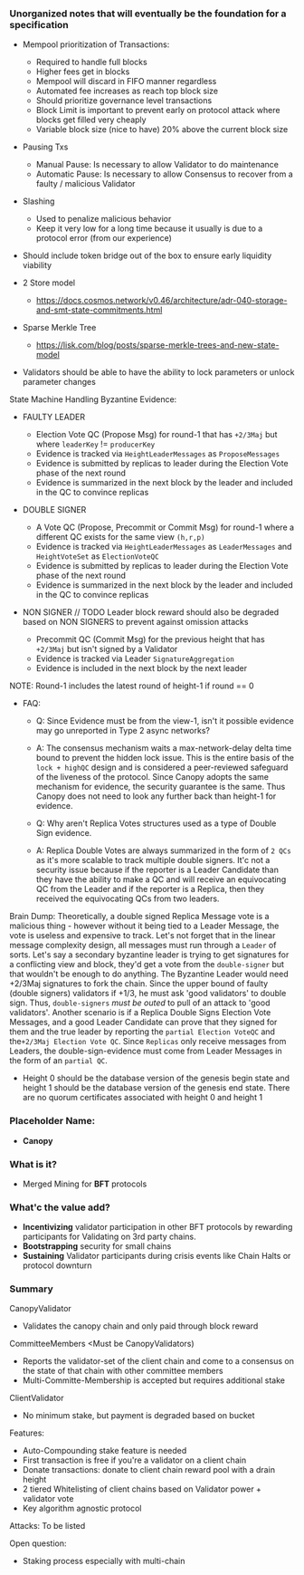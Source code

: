 ### Unorganized notes that will eventually be the foundation for a specification

- Mempool prioritization of Transactions:
    - Required to handle full blocks
    - Higher fees get in blocks
    - Mempool will discard in FIFO manner regardless
    - Automated fee increases as reach top block size
    - Should prioritize governance level transactions
    - Block Limit is important to prevent early on protocol attack where blocks get filled very cheaply
    - Variable block size (nice to have) 20% above the current block size

- Pausing Txs
    - Manual Pause: Is necessary to allow Validator to do maintenance
    - Automatic Pause: Is necessary to allow Consensus to recover from a faulty / malicious Validator

- Slashing
    - Used to penalize malicious behavior
    - Keep it very low for a long time because it usually is due to a protocol error (from our experience)

- Should include token bridge out of the box to ensure early liquidity viability

- 2 Store model
    - https://docs.cosmos.network/v0.46/architecture/adr-040-storage-and-smt-state-commitments.html

- Sparse Merkle Tree
    - https://lisk.com/blog/posts/sparse-merkle-trees-and-new-state-model

- Validators should be able to have the ability to lock parameters or unlock parameter changes

State Machine Handling Byzantine Evidence:

- FAULTY LEADER
  - Election Vote QC (Propose Msg) for round-1 that has `+2/3Maj` but where `leaderKey` != `producerKey`
  - Evidence is tracked via `HeightLeaderMessages` as `ProposeMessages` 
  - Evidence is submitted by replicas to leader during the Election Vote phase of the next round
  - Evidence is summarized in the next block by the leader and included in the QC to convince replicas

- DOUBLE SIGNER
  - A Vote QC (Propose, Precommit or Commit Msg) for round-1 where a different QC exists for the same view `(h,r,p)`
  - Evidence is tracked via `HeightLeaderMessages` as `LeaderMessages` and `HeightVoteSet` as `ElectionVoteQC`
  - Evidence is submitted by replicas to leader during the Election Vote phase of the next round
  - Evidence is summarized in the next block by the leader and included in the QC to convince replicas

- NON SIGNER // TODO Leader block reward should also be degraded based on NON SIGNERS to prevent against omission attacks
  - Precommit QC (Commit Msg) for the previous height that has `+2/3Maj` but isn't signed by a Validator
  - Evidence is tracked via Leader `SignatureAggregation`
  - Evidence is included in the next block by the next leader

NOTE: Round-1 includes the latest round of height-1 if round == 0

- FAQ:
  - Q: Since Evidence must be from the view-1, isn't it possible evidence may go unreported in Type 2 async networks?
  - A: The consensus mechanism waits a max-network-delay delta time bound to prevent the hidden lock issue. This is the entire basis
  of the `lock + highQC` design and is considered a peer-reviewed safeguard of the liveness of the protocol. Since Canopy adopts the same
  mechanism for evidence, the security guarantee is the same. Thus Canopy does not need to look any further back than height-1 for 
  evidence.
  
  - Q: Why aren't Replica Votes structures used as a type of Double Sign evidence.
  - A: Replica Double Votes are always summarized in the form of `2 QCs` as it's more scalable to track multiple double signers. 
  It'c not a security issue because if the reporter is a Leader Candidate than they have the ability to make a QC and will receive
  an equivocating QC from the Leader and if the reporter is a Replica, then they received the equivocating QCs from two leaders.

Brain Dump: Theoretically, a double signed Replica Message vote is a malicious thing - however without it being tied to a Leader Message,
the vote is useless and expensive to track. Let's not forget that in the linear message complexity design, all messages must run through
a `Leader` of sorts. Let's say a secondary byzantine leader is trying to get signatures for a conflicting view and block, they'd get
a vote from the `double-signer` but that wouldn't be enough to do anything. The Byzantine Leader would need +2/3Maj signatures to fork
the chain. Since the upper bound of faulty (double signers) validators if +1/3, he must ask 'good validators' to double sign. Thus,
`double-signers` *must be outed* to pull of an attack to 'good validators'. Another scenario is if a Replica Double Signs Election Vote
Messages, and a good Leader Candidate can prove that they signed for them and the true leader by reporting the `partial Election VoteQC` 
and the`+2/3Maj Election Vote QC`. Since `Replicas` only receive messages from Leaders, the double-sign-evidence must come from Leader Messages 
in the form of an `partial QC`.


- Height 0 should be the database version of the genesis begin state and height 1 should be the database version of the 
  genesis end state. There are no quorum certificates associated with height 0 and height 1

### Placeholder Name:

- **Canopy**

### What is it?

- Merged Mining for **BFT** protocols

### What'c the value add?

- **Incentivizing** validator participation in other BFT protocols by rewarding participants for Validating on 3rd party
  chains.
- **Bootstrapping** security for small chains
- **Sustaining** Validator participants during crisis events like Chain Halts or protocol downturn

### Summary

CanopyValidator

- Validates the canopy chain and only paid through block reward

CommitteeMembers <Must be CanopyValidators)

- Reports the validator-set of the client chain and come to a consensus on the state of that chain with other committee
  members
- Multi-Committe-Membership is accepted but requires additional stake

ClientValidator

- No minimum stake, but payment is degraded based on bucket

Features:

- Auto-Compounding stake feature is needed
- First transaction is free if you're a validator on a client chain
- Donate transactions: donate to client chain reward pool with a drain height
- 2 tiered Whitelisting of client chains based on Validator power + validator vote
- Key algorithm agnostic protocol

Attacks:
To be listed

Open question:

- Staking process especially with multi-chain